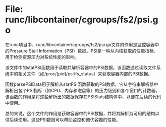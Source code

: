 # File: runc/libcontainer/cgroups/fs2/psi.go

在runc项目中，runc/libcontainer/cgroups/fs2/psi.go文件的作用是监控容器中的Pressure Stall Information（PSI）数据。PSI是一种从内核获取的性能指标，用于检测资源压力对系统性能的影响。

该文件中的statPSI函数用于读取并解析容器中的PSI数据。该函数通过读取文件系统中的相关文件（如/proc/[pid]/psi/fs_status）来获取容器内部的PSI数据。

函数parsePSIData用于解析从statPSI函数获取的PSI数据。它从字符串解析器中解析出各个PSI指标（如CPU、内存和磁盘等）的压力级别和各个窗口的计数器。该函数的作用是将这些解析出的数据保存在PSIStats结构体中，以便在后续的代码中使用。

总的来说，这个文件的作用是获取容器中的PSI数据，并将其解析为可用的结构以供后续使用。这些PSI数据可以帮助监控和调优容器的性能。

